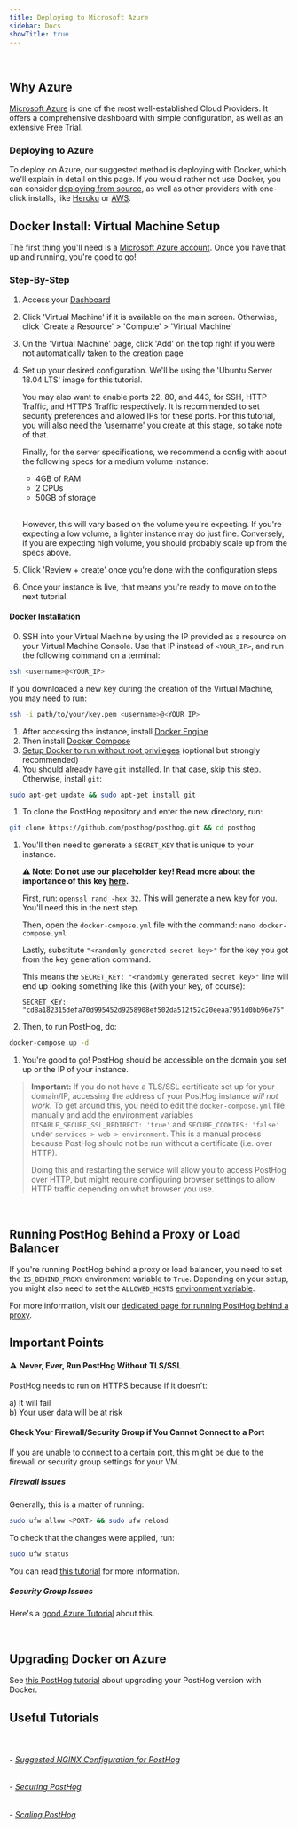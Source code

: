 ```yaml
---
title: Deploying to Microsoft Azure
sidebar: Docs
showTitle: true
---
```

<br />


## Why Azure

[Microsoft Azure](https://azure.microsoft.com/) is one of the most well-established Cloud Providers. It offers a comprehensive dashboard with simple configuration, as well as an extensive Free Trial.
<br />

### Deploying to Azure

To deploy on Azure, our suggested method is deploying with Docker, which we'll explain in detail on this page. If you would rather not use Docker, you can consider [deploying from source](/docs/deployment/deploy-source), as well as other providers with one-click installs, like [Heroku](/docs/deployment/deploy-heroku) or [AWS](/docs/deployment/deploy-aws).
<br />

## Docker Install: Virtual Machine Setup

The first thing you'll need is a [Microsoft Azure account](https://azure.microsoft.com/en-gb/free/). Once you have that up and running, you're good to go!
<br />

### Step-By-Step

1. Access your [Dashboard](https://portal.azure.com/#home)
1. Click 'Virtual Machine' if it is available on the main screen. Otherwise, click 'Create a Resource' > 'Compute' > 'Virtual Machine'
1. On the 'Virtual Machine' page, click 'Add' on the top right if you were not automatically taken to the creation page
1. Set up your desired configuration. We'll be using the 'Ubuntu Server 18.04 LTS' image for this tutorial. 

    You may also want to enable ports 22, 80, and 443, for SSH, HTTP Traffic, and HTTPS Traffic respectively. It is recommended to set security preferences and allowed IPs for these ports. For this tutorial, you will also need the 'username' you create at this stage, so take note of that.

    Finally, for the server specifications, we recommend a config with about the following specs for a medium volume instance:
    - 4GB of RAM
    - 2 CPUs
    - 50GB of storage

    <br />

    However, this will vary based on the volume you're expecting. If you're expecting a low volume, a lighter instance may do just fine. Conversely, if you are expecting high volume, you should probably scale up from the specs above.

1. Click 'Review + create' once you're done with the configuration steps
1. Once your instance is live, that means you're ready to move on to the next tutorial.

#### Docker Installation

0. SSH into your Virtual Machine by using the IP provided as a resource on your Virtual Machine Console. Use that IP instead of `<YOUR_IP>`, and run the following command on a terminal: 
```bash
ssh <username>@<YOUR_IP>
```
If you downloaded a new key during the creation of the Virtual Machine, you may need to run:
```bash
ssh -i path/to/your/key.pem <username>@<YOUR_IP>
```
1. After accessing the instance, install [Docker Engine](https://docs.docker.com/engine/install/ubuntu)
1. Then install [Docker Compose](https://docs.docker.com/compose/install/)
1. [Setup Docker to run without root privileges](https://docs.docker.com/engine/install/linux-postinstall/#manage-docker-as-a-non-root-user) (optional but strongly recommended)
1. You should already have `git` installed. In that case, skip this step. Otherwise, install `git`:
```bash
sudo apt-get update && sudo apt-get install git
```
1. To clone the PostHog repository and enter the new directory, run: 
```bash
git clone https://github.com/posthog/posthog.git && cd posthog
```
1. You'll then need to generate a `SECRET_KEY` that is unique to your instance. 

    **⚠️ Note: Do not use our placeholder key! Read more about the importance of this key [here](/docs/configuring-posthog/securing-posthog).**

    First, run: `openssl rand -hex 32`. This will generate a new key for you. You'll need this in the next step.

    Then, open the `docker-compose.yml` file with the command: `nano docker-compose.yml`

    Lastly, substitute `"<randomly generated secret key>"` for the key you got from the key generation command.

    This means the `SECRET_KEY: "<randomly generated secret key>"` line will end up looking something like this (with your key, of course):

    ```
    SECRET_KEY: "cd8a182315defa70d995452d9258908ef502da512f52c20eeaa7951d0bb96e75"
    ```

1. Then, to run PostHog, do:
```bash
docker-compose up -d
```
1. You're good to go! PostHog should be accessible on the domain you set up or the IP of your instance.

<blockquote class='warning-note'>

**Important:** If you do not have a TLS/SSL certificate set up for your domain/IP, accessing the address of your PostHog instance _will not work_. To get around this, you need to edit the `docker-compose.yml` file manually and add the environment variables   `DISABLE_SECURE_SSL_REDIRECT: 'true'` and `SECURE_COOKIES: 'false'` under `services > web > environment`. This is a manual process because PostHog should not be run without a certificate (i.e. over HTTP). 

Doing this and restarting the service will allow you to access PostHog over HTTP, but might require configuring browser settings to allow HTTP traffic depending on what browser you use. 

</blockquote>

<br />

## Running PostHog Behind a Proxy or Load Balancer

If you're running PostHog behind a proxy or load balancer, you need to set the `IS_BEHIND_PROXY` environment variable to `True`. Depending on your setup, you might also need to set the `ALLOWED_HOSTS` [environment variable](/docs/configuring-posthog/environment-variables).

For more information, visit our [dedicated page for running PostHog behind a proxy](/docs/configuring-posthog/running-behind-proxy).

## Important Points

#### ⚠️ Never, Ever, Run PostHog Without TLS/SSL
PostHog needs to run on HTTPS because if it doesn't:
 
 a) It will fail<br />
 b) Your user data will be at risk

#### Check Your Firewall/Security Group if You Cannot Connect to a Port

If you are unable to connect to a certain port, this might be due to the firewall or security group settings for your VM.

##### Firewall Issues

Generally, this is a matter of running:

```bash
sudo ufw allow <PORT> && sudo ufw reload
```
To check that the changes were applied, run: 
```bash
sudo ufw status
```

You can read [this tutorial](https://www.digitalocean.com/community/tutorials/how-to-set-up-a-firewall-with-ufw-on-ubuntu-18-04) for more information.

##### Security Group Issues

Here's a [good Azure Tutorial](https://docs.microsoft.com/en-us/azure/virtual-machines/windows/nsg-quickstart-portal) about this.

<br />

## Upgrading Docker on Azure

See [this PostHog tutorial](/docs/deployment/deploy-docker#upgrading-docker) about upgrading your PostHog version with Docker.
<br />

## Useful Tutorials
<br />

###### - [Suggested NGINX Configuration for PostHog](/docs/configuring-posthog/running-behind-proxy)

###### - [Securing PostHog](/docs/configuring-posthog/securing-posthog)

###### - [Scaling PostHog](/docs/configuring-posthog/scaling-posthog)

